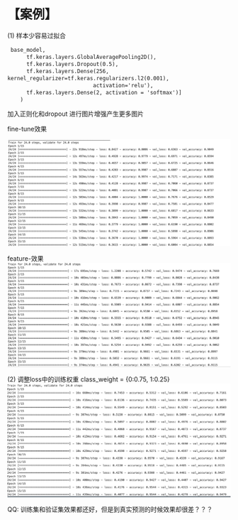 # 【案例】

(1) 样本少容易过拟合

```
 base_model,
      tf.keras.layers.GlobalAveragePooling2D(),
      tf.keras.layers.Dropout(0.5),
      tf.keras.layers.Dense(256, kernel_regularizer=tf.keras.regularizers.l2(0.001),
                           activation='relu'),
      tf.keras.layers.Dense(2, activation = 'softmax')]
    )
```
加入正则化和dropout
进行图片增强产生更多图片

fine-tune效果

![3BB989C7-F853-4391-BAE1-2CF5FE031D51](media/15838089244516/3BB989C7-F853-4391-BAE1-2CF5FE031D51.png)

feature-效果
![7BE3E393-6503-4A17-AD04-34B8DDA9C6D3](media/15838089244516/7BE3E393-6503-4A17-AD04-34B8DDA9C6D3.png)


(2) 调整loss中的训练权重
class_weight = {0:0.75, 1:0.25}
![](media/15838089244516/15838091710767.jpg)


QQ: 训练集和验证集效果都还好，但是到真实预测的时候效果却很差？？？

